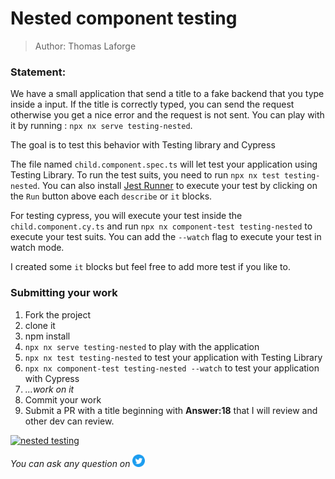 <h1>Nested component testing</h1>

> Author: Thomas Laforge

### Statement:

We have a small application that send a title to a fake backend that you type inside a input.
If the title is correctly typed, you can send the request otherwise you get a nice error and the request is not sent.
You can play with it by running : `npx nx serve testing-nested`.

The goal is to test this behavior with Testing library and Cypress

The file named `child.component.spec.ts` will let test your application using Testing Library. To run the test suits, you need to run `npx nx test testing-nested`. You can also install [Jest Runner](https://marketplace.visualstudio.com/items?itemName=firsttris.vscode-jest-runner) to execute your test by clicking on the `Run` button above each `describe` or `it` blocks.

For testing cypress, you will execute your test inside the `child.component.cy.ts` and run `npx nx component-test testing-nested` to execute your test suits. You can add the `--watch` flag to execute your test in watch mode.

I created some `it` blocks but feel free to add more test if you like to.

### Submitting your work

1. Fork the project
2. clone it
3. npm install
4. `npx nx serve testing-nested` to play with the application
5. `npx nx test testing-nested` to test your application with Testing Library
6. `npx nx component-test testing-nested --watch` to test your application with Cypress
7. _...work on it_
8. Commit your work
9. Submit a PR with a title beginning with **Answer:18** that I will review and other dev can review.

<a href="https://github.com/tomalaforge/angular-challenges/pulls?q=label%3A18+label%3Aanswer"><img src="https://img.shields.io/badge/-Solutions-green" alt="nested testing"/></a>

<!-- <a href='https://github.com/tomalaforge/angular-challenges/pulls?q=label%3A18+label%3A"answer+author"'><img src="https://img.shields.io/badge/-Author solution-important" alt="nested testing solution author"/></a>
<a href="{Blog post url}" target="_blank" rel="noopener noreferrer"><img src="https://img.shields.io/badge/-Blog post explanation-blue" alt="nested testing blog article"/></a> -->

_You can ask any question on_ <a href="https://twitter.com/laforge_toma" target="_blank" rel="noopener noreferrer"><img src="./../../logo/twitter.svg" height=20px alt="twitter"/></a>

